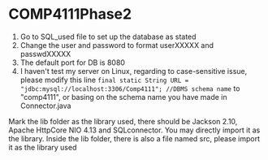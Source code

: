 # COMP4111Phase2
1. Go to SQL_used file to set up the database as stated
2. Change the user and password to format userXXXXX and passwdXXXXX
3. The default port for DB is 8080
4. I haven't test my server on Linux, regarding to case-sensitive issue, please modify this line
    <code>final static String URL = "jdbc:mysql://localhost:3306/Comp4111"; //DBMS schema name</code>
    to "comp4111", or basing on the schema name you have made in Connector.java

Mark the lib folder as the library used, there should be Jackson 2.10, Apache HttpCore NIO 4.13 and SQLconnector. You may directly import it as the library.
Inside the lib folder, there is also a file named src, please import it as the library used
